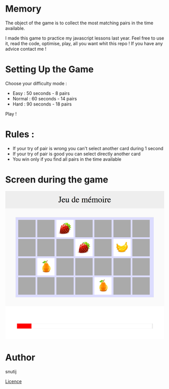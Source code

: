 # Memory

The object of the game is to collect the most matching pairs in the time available.

I made this game to practice my javascript lessons last year. Feel free to use it, read the code, optimise, play, all you want whit this repo ! If you have any advice contact me !


# Setting Up the Game

Choose your difficulty mode :

- Easy : 50 seconds - 8 pairs
- Normal : 60 seconds - 14 pairs
- Hard : 90 seconds - 18 pairs

Play !

# Rules : 

- If your try of pair is wrong you can't select another card during 1 second
- If your try of pair is good you can select directly another card
- You win only if you find all pairs in the time available

# Screen during the game

![during](docs/images/jeu-memory.png)

# Author

snutij

[Licence](LICENSE)